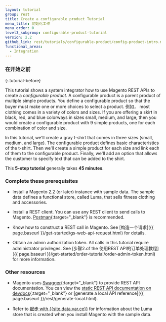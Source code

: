 ```yaml
---
layout: tutorial
group: rest
title: Create a configurable product Tutorial
menu_title: 初始化工作
menu_order: 0
level3_subgroup: configurable-product-tutorial
version: 2.2
github_link: rest/tutorials/configurable-product/config-product-intro.md
functional_areas:
  - Integration
---
```


### 在开始之前
{:.tutorial-before}

This tutorial shows a system integrator how to use Magento REST APIs to create a _configurable product_. A configurable product is a parent product of multiple simple products. You define a configurable product so that the buyer must make one or more choices to select a product. 例如， most clothing comes in a variety of colors and sizes. If you are offering a skirt in black, red, and blue colorways in sizes small, medium, and large, then you would create a configurable product with 9 simple products, one for each combination of color and size.

In this tutorial, we'll create a gray t-shirt that comes in three sizes (small, medium, and large).  The configurable product defines basic characteristics of the t-shirt. Then we'll create a simple product for each size and link each of them to the configurable product. Finally, we'll add an option that allows the customer to specify text that can be added to the shirt.

This **5-step tutorial** generally takes **45 minutes**.

### Complete these prerequisites

* Install a Magento 2.2 (or later) instance with sample data. The sample data defines a functional store, called Luma, that sells fitness clothing and accessories.

* Install a REST client. You can use any REST client to send calls to Magento. [Postman](https://www.getpostman.com/){:target="_blank"} is recommended.

* Know how to construct a REST call in Magento. See [构造一个请求]({{ page.baseurl }}/get-started/gs-web-api-request.html) for details.

* Obtain an admin authorization token. All calls in this tutorial require administrator privileges. See [步骤2.of the 使用REST API的订单处理教程]({{ page.baseurl }}/get-started/order-tutorial/order-admin-token.html) for more information.

### Other resources

* Magento uses [Swagger](https://swagger.io/){:target="_blank"} to provide REST API documentation. You can view the [static REST API documentation on devdocs](http://devdocs.magento.com/swagger/){:target="_blank"} or [generate a local API reference]({{ page.baseurl }}/rest/generate-local.html).

* Refer to [起步 with {{site.data.var.ce}}](http://docs.magento.com/m2/ce/user_guide/getting-started.html) for information about the Luma store that is created when you install Magento with the sample data.
